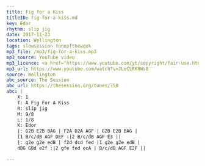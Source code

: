 ```yaml
---
title: Fig for a Kiss
titleID: fig-for-a-kiss.md
key: Edor
rhythm: slip jig
date: 2017-11-23
location: Wellington
tags: slowsession tuneoftheweek
mp3_file: /mp3/fig-for-a-kiss.mp3
mp3_source: YouTube video
mp3_licence: <a href="https://www.youtube.com/yt/copyright/fair-use.html">YouTube Fair Use</a>
mp3_url: https://www.youtube.com/watch?v=JLeCLRK8Ws8
source: Wellington
abc_source: The Session
abc_url: https://thesession.org/tunes/750
abc: |
    X: 1
    T: A Fig For A Kiss
    R: slip jig
    M: 9/8
    L: 1/8
    K: Edor
    |: G2B E2B BAG | F2A D2A AGF | G2B E2B BAG |
    [1 B/c/dB AGF DEF :|2 B/c/dB AGF E3 ||
    |: g2e g2e edB | f2d dcd fed |1 g2e g2e edB |
    dBG GBd e2f :|2 gfe fed ecA | B/c/dB AGF E2F ||

---
```

